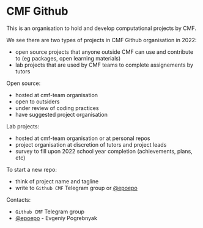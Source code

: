CMF Github
==========

This is an organisation to hold and develop computational projects by CMF. 

We see there are two types of projects in CMF Github organisation in 2022:

- open source projects that anyone outside CMF can use and contribute to (eg packages, open learning materials)
- lab projects that are used by CMF teams to complete assignements by tutors

Open source:

- hosted at cmf-team organisation
- open to outsiders
- under review of coding practices
- have suggested project organisation

Lab projects:

- hosted at cmf-team organisation or at personal repos
- project organisation at discretion of tutors and project leads
- survey to fill upon 2022 school year completion (achievements, plans, etc)

To start a new repo:

- think of project name and tagline 
- write to `Github CMF` Telegram group or [@epoepo](https://t.me/epoepo) 

Contacts:

- `Github CMF` Telegram group
- [@epoepo](https://t.me/epoepo) - Evgeniy Pogrebnyak 

